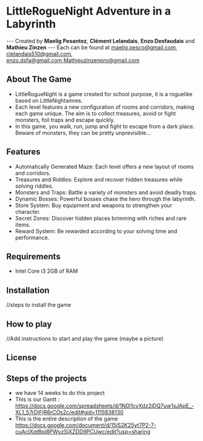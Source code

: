 # LittleRogueNight Adventure in a Labyrinth

--- Created by __Maelig Pesantez__, __Clément Lelandais__, __Enzo Desfaudais__ and __Mathieu Zinzen__ ---
Each can be found at maelig.pesco@gmail.com, clelandais510@gmail.com, enzo.dsfa@gmail.com,Mathieuzinzenpro@gmail.com

## About The Game 

* LittleRogueNight is a game created for school purpose, it is a roguelike based on LittleNightamres.
* Each level features a new configuration of rooms and corridors, making each game unique. The aim is to collect treasures, avoid or fight monsters, foil traps and escape quickly.
* In this game, you walk, run, jump and fight to escape from a dark place. Beware of monsters, they can be pretty unprevisible...

## Features

* Automatically Generated Maze: Each level offers a new layout of rooms and corridors.
* Treasures and Riddles: Explore and recover hidden treasures while solving riddles.
* Monsters and Traps: Battle a variety of monsters and avoid deadly traps.
* Dynamic Bosses: Powerful bosses chase the hero through the labyrinth.
* Store System: Buy equipment and weapons to strengthen your character.
* Secret Zones: Discover hidden places brimming with riches and rare items.
* Reward System: Be rewarded according to your solving time and performance.

## Requirements
* Intel Core i3 2GB of RAM 

## Installation
//steps to install the game

## How to play 
//Add instructions to start and play the game (maybe a picture) 

## License

## Steps of the projects 
* we have 14 weeks to do this project
* This is our Gantt : https://docs.google.com/spreadsheets/d/1N0l1cyXdz2jDQ7uw1sJApE_-XL1_57rDjFjR6rCOs2c/edit#gid=1115838130
* This is the entire description of the game https://docs.google.com/document/d/15iS2K25yt7P2-7-cuAcIXqtBpi8PWvzSjXZDD9PCUwc/edit?usp=sharing
